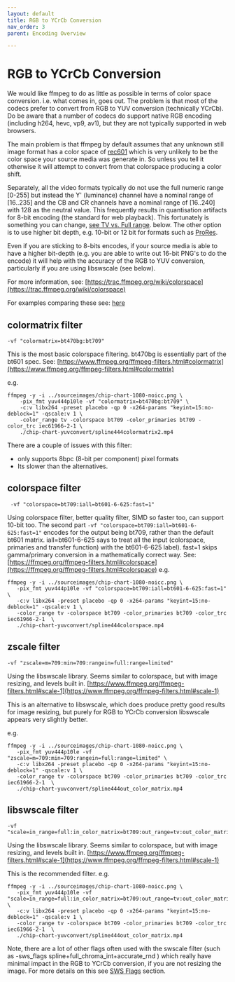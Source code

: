 ```yaml
---
layout: default
title: RGB to YCrCb Conversion
nav_order: 3
parent: Encoding Overview

---
```




# RGB to YCrCb Conversion <a name="yuv"></a>
We would like ffmpeg to do as little as possible in terms of color space conversion. i.e. what comes in, goes out. The problem is that most of the codecs prefer to convert from RGB to YUV conversion (technically YCrCb). Do be aware that a number of codecs do support native RGB encoding (including h264, hevc, vp9, av1), but they are not typically supported in web browsers.

The main problem is that ffmpeg by default assumes that any unknown still image format has a color space of [rec601](https://en.wikipedia.org/wiki/Rec._601) which is very unlikely to be the color space your source media was generate in. So unless you tell it otherwise it will attempt to convert from that colorspace producing a color shift.

Separately, all the video formats typically do not use the full numeric range [0-255] but instead the Y' (luminance) channel have a nominal range of [16..235]  and the CB and CR channels have a nominal range of [16..240] with 128 as the neutral value. This frequently results in quantisation artifacts for 8-bit encoding (the standard for web playback). This fortunately is something you can change, [see TV vs. Full range](Quickstart.html#tv-vs-full-range-). below. The other option is to use higher bit depth, e.g. 10-bit or 12 bit for formats such as [ProRes](Encoding.html#prores-).

Even if you are sticking to 8-bits encodes, if your source media is able to have a higher bit-depth (e.g. you are able to write out 16-bit PNG's to do the encode) it will help with the accuracy of the RGB to YUV conversion, particularly if you are using libswscale (see below).

For more information, see: [https://trac.ffmpeg.org/wiki/colorspace](https://trac.ffmpeg.org/wiki/colorspace)

For examples comparing these see: [here](https://academysoftwarefoundation.github.io/EncodingGuidelines/tests/chip-chart-yuvconvert/compare.html)

## colormatrix filter
```
-vf "colormatrix=bt470bg:bt709"
```
This is the most basic colorspace filtering. bt470bg is essentially part of the bt601 spec.  See: [https://www.ffmpeg.org/ffmpeg-filters.html#colormatrix](https://www.ffmpeg.org/ffmpeg-filters.html#colormatrix)

e.g.

<!---
name: test_colormatch_raw
sources: 
- sourceimages/chip-chart-1080-16bit-noicc.png.yml
wedges:
   rawcolor:
      -c:v: libx264
      -pix_fmt: yuv444p10le
      -preset: placebo
comparisontest:
   - testtype: idiff
   - testtype: assertresults
     tests:
     - assert: less
       value: max_error
       between: 0.37125, 0.37126
-->
```
ffmpeg -y -i ../sourceimages/chip-chart-1080-noicc.png \
    -pix_fmt yuv444p10le -vf "colormatrix=bt470bg:bt709" \
    -c:v libx264 -preset placebo -qp 0 -x264-params "keyint=15:no-deblock=1" -qscale:v 1 \
    -color_range tv -colorspace bt709 -color_primaries bt709 -color_trc iec61966-2-1 \
    ./chip-chart-yuvconvert/spline444colormatrix2.mp4
```

There are a couple of issues with this filter:
   * only supports 8bpc (8-bit per component) pixel formats
   * Its slower than the alternatives.

## colorspace filter
```
 -vf "colorspace=bt709:iall=bt601-6-625:fast=1"
 ```
Using colorspace filter, better quality filter, SIMD so faster too, can support 10-bit too.  The second part `-vf "colorspace=bt709:iall=bt601-6-625:fast=1"` encodes for the output being bt709, rather than the default bt601 matrix. iall=bt601-6-625 says to treat all the input (colorspace, primaries and transfer function) with the bt601-6-625 label). fast=1 skips gamma/primary conversion in a mathematically correct way.  See:  [https://ffmpeg.org/ffmpeg-filters.html#colorspace](https://ffmpeg.org/ffmpeg-filters.html#colorspace)
e.g.

<!---
name: test_colormatch_colorspace
sources: 
- sourceimages/chip-chart-1080-16bit-noicc.png.yml
comparisontest:
   - testtype: idiff
   - testtype: assertresults
     tests:
     - assert: less
       value: max_error
       less: 0.00195
-->
```
ffmpeg -y -i ../sourceimages/chip-chart-1080-noicc.png \
   -pix_fmt yuv444p10le -vf "colorspace=bt709:iall=bt601-6-625:fast=1" \
   -c:v libx264 -preset placebo -qp 0 -x264-params "keyint=15:no-deblock=1" -qscale:v 1 \
   -color_range tv -colorspace bt709 -color_primaries bt709 -color_trc iec61966-2-1  \
   ./chip-chart-yuvconvert/spline444colorspace.mp4
```


## zscale filter

```
-vf "zscale=m=709:min=709:rangein=full:range=limited"
```
Using the libswscale library. Seems similar to colorspace, but with image resizing, and levels built in.  [https://www.ffmpeg.org/ffmpeg-filters.html#scale-1](https://www.ffmpeg.org/ffmpeg-filters.html#scale-1)

This is an alternative to libswscale, which does produce pretty good results for image resizing, but purely for RGB to YCrCb conversion libswscale appears very slightly better.

e.g.

<!---
name: test_colormatch_zscale
sources: 
- sourceimages/chip-chart-1080-16bit-noicc.png.yml
comparisontest:
   - testtype: idiff
   - testtype: assertresults
     tests:
     - assert: less
       value: max_error
       less: 0.00195
-->
```
ffmpeg -y -i ../sourceimages/chip-chart-1080-noicc.png \
   -pix_fmt yuv444p10le -vf "zscale=m=709:min=709:rangein=full:range=limited" \
   -c:v libx264 -preset placebo -qp 0 -x264-params "keyint=15:no-deblock=1" -qscale:v 1 \
   -color_range tv -colorspace bt709 -color_primaries bt709 -color_trc iec61966-2-1  \
   ./chip-chart-yuvconvert/spline444out_color_matrix.mp4
```

## libswscale filter

```
-vf "scale=in_range=full:in_color_matrix=bt709:out_range=tv:out_color_matrix=bt709"
```
Using the libswscale library. Seems similar to colorspace, but with image resizing, and levels built in.  [https://www.ffmpeg.org/ffmpeg-filters.html#scale-1](https://www.ffmpeg.org/ffmpeg-filters.html#scale-1)

This is the recommended filter.
e.g.

<!---
name: test_colormatch_libswscale
sources: 
- sourceimages/chip-chart-1080-16bit-noicc.png.yml
comparisontest:
   - testtype: idiff
   - testtype: assertresults
     tests:
     - assert: less
       value: max_error
       less: 0.00195
-->
```
ffmpeg -y -i ../sourceimages/chip-chart-1080-noicc.png \
   -pix_fmt yuv444p10le -vf "scale=in_range=full:in_color_matrix=bt709:out_range=tv:out_color_matrix=bt709" \
   -c:v libx264 -preset placebo -qp 0 -x264-params "keyint=15:no-deblock=1" -qscale:v 1 \
   -color_range tv -colorspace bt709 -color_primaries bt709 -color_trc iec61966-2-1  \
   ./chip-chart-yuvconvert/spline444out_color_matrix.mp4
```


Note, there are a lot of other flags often used with the swscale filter (such as -sws_flags spline+full_chroma_int+accurate_rnd ) which really have minimal impact in the RGB to YCrCb conversion, if you are not resizing the image. For more details on this see [SWS Flags](/EncodeSwsScale.html) section.